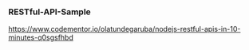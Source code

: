 ### RESTful-API-Sample

https://www.codementor.io/olatundegaruba/nodejs-restful-apis-in-10-minutes-q0sgsfhbd
